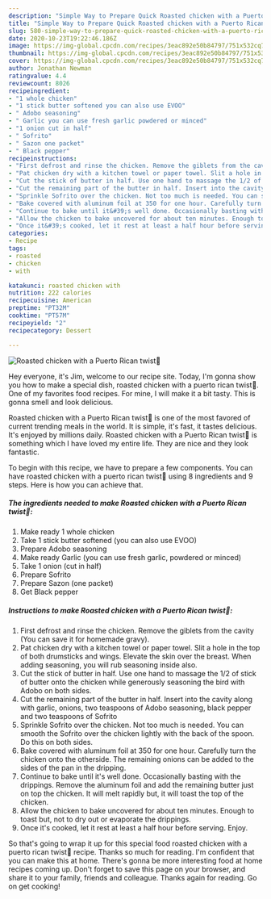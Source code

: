 ```yaml
---
description: "Simple Way to Prepare Quick Roasted chicken with a Puerto Rican twist🍗"
title: "Simple Way to Prepare Quick Roasted chicken with a Puerto Rican twist🍗"
slug: 580-simple-way-to-prepare-quick-roasted-chicken-with-a-puerto-rican-twist
date: 2020-10-23T19:22:46.186Z
image: https://img-global.cpcdn.com/recipes/3eac892e50b84797/751x532cq70/roasted-chicken-with-a-puerto-rican-twist🍗-recipe-main-photo.jpg
thumbnail: https://img-global.cpcdn.com/recipes/3eac892e50b84797/751x532cq70/roasted-chicken-with-a-puerto-rican-twist🍗-recipe-main-photo.jpg
cover: https://img-global.cpcdn.com/recipes/3eac892e50b84797/751x532cq70/roasted-chicken-with-a-puerto-rican-twist🍗-recipe-main-photo.jpg
author: Jonathan Newman
ratingvalue: 4.4
reviewcount: 8026
recipeingredient:
- "1 whole chicken"
- "1 stick butter softened you can also use EVOO"
- " Adobo seasoning"
- " Garlic you can use fresh garlic powdered or minced"
- "1 onion cut in half"
- " Sofrito"
- " Sazon one packet"
- " Black pepper"
recipeinstructions:
- "First defrost and rinse the chicken. Remove the giblets from the cavity (You can save it for homemade gravy)."
- "Pat chicken dry with a kitchen towel or paper towel. Slit a hole in the top of both drumsticks and wings. Elevate the skin over the breast. When adding seasoning, you will rub seasoning inside also."
- "Cut the stick of butter in half. Use one hand to massage the 1/2 of stick of butter onto the chicken while generously seasoning the bird with Adobo on both sides."
- "Cut the remaining part of the butter in half. Insert into the cavity along with garlic, onions, two teaspoons of Adobo seasoning, black pepper and two teaspoons of Sofrito"
- "Sprinkle Sofrito over the chicken. Not too much is needed. You can smooth the Sofrito over the chicken lightly with the back of the spoon. Do this on both sides."
- "Bake covered with aluminum foil at 350 for one hour. Carefully turn the chicken onto the otherside. The remaining onions can be added to the sides of the pan in the dripping."
- "Continue to bake until it&#39;s well done. Occasionally basting with the drippings. Remove the aluminum foil and add the remaining butter just on top the chicken. It will melt rapidly but, it will toast the top of the chicken."
- "Allow the chicken to bake uncovered for about ten minutes. Enough to toast but, not to dry out or evaporate the drippings."
- "Once it&#39;s cooked, let it rest at least a half hour before serving. Enjoy."
categories:
- Recipe
tags:
- roasted
- chicken
- with

katakunci: roasted chicken with 
nutrition: 222 calories
recipecuisine: American
preptime: "PT32M"
cooktime: "PT57M"
recipeyield: "2"
recipecategory: Dessert

---
```



![Roasted chicken with a Puerto Rican twist🍗](https://img-global.cpcdn.com/recipes/3eac892e50b84797/751x532cq70/roasted-chicken-with-a-puerto-rican-twist🍗-recipe-main-photo.jpg)

Hey everyone, it's Jim, welcome to our recipe site. Today, I'm gonna show you how to make a special dish, roasted chicken with a puerto rican twist🍗. One of my favorites food recipes. For mine, I will make it a bit tasty. This is gonna smell and look delicious.



Roasted chicken with a Puerto Rican twist🍗 is one of the most favored of current trending meals in the world. It is simple, it's fast, it tastes delicious. It's enjoyed by millions daily. Roasted chicken with a Puerto Rican twist🍗 is something which I have loved my entire life. They are nice and they look fantastic.


To begin with this recipe, we have to prepare a few components. You can have roasted chicken with a puerto rican twist🍗 using 8 ingredients and 9 steps. Here is how you can achieve that.

<!--inarticleads1-->

##### The ingredients needed to make Roasted chicken with a Puerto Rican twist🍗:

1. Make ready 1 whole chicken
1. Take 1 stick butter softened (you can also use EVOO)
1. Prepare  Adobo seasoning
1. Make ready  Garlic (you can use fresh garlic, powdered or minced)
1. Take 1 onion (cut in half)
1. Prepare  Sofrito
1. Prepare  Sazon (one packet)
1. Get  Black pepper




<!--inarticleads2-->

##### Instructions to make Roasted chicken with a Puerto Rican twist🍗:

1. First defrost and rinse the chicken. Remove the giblets from the cavity (You can save it for homemade gravy).
1. Pat chicken dry with a kitchen towel or paper towel. Slit a hole in the top of both drumsticks and wings. Elevate the skin over the breast. When adding seasoning, you will rub seasoning inside also.
1. Cut the stick of butter in half. Use one hand to massage the 1/2 of stick of butter onto the chicken while generously seasoning the bird with Adobo on both sides.
1. Cut the remaining part of the butter in half. Insert into the cavity along with garlic, onions, two teaspoons of Adobo seasoning, black pepper and two teaspoons of Sofrito
1. Sprinkle Sofrito over the chicken. Not too much is needed. You can smooth the Sofrito over the chicken lightly with the back of the spoon. Do this on both sides.
1. Bake covered with aluminum foil at 350 for one hour. Carefully turn the chicken onto the otherside. The remaining onions can be added to the sides of the pan in the dripping.
1. Continue to bake until it&#39;s well done. Occasionally basting with the drippings. Remove the aluminum foil and add the remaining butter just on top the chicken. It will melt rapidly but, it will toast the top of the chicken.
1. Allow the chicken to bake uncovered for about ten minutes. Enough to toast but, not to dry out or evaporate the drippings.
1. Once it&#39;s cooked, let it rest at least a half hour before serving. Enjoy.




So that's going to wrap it up for this special food roasted chicken with a puerto rican twist🍗 recipe. Thanks so much for reading. I'm confident that you can make this at home. There's gonna be more interesting food at home recipes coming up. Don't forget to save this page on your browser, and share it to your family, friends and colleague. Thanks again for reading. Go on get cooking!

